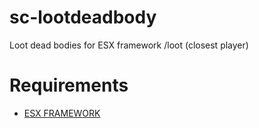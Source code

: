 # sc-lootdeadbody
Loot dead bodies for ESX framework
/loot (closest player)

# Requirements
- [ESX FRAMEWORK](https://github.com/ESX-Org/es_extended)
